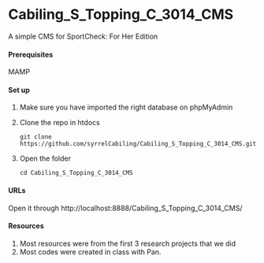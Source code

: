 # Cabiling_S_Topping_C_3014_CMS
A simple CMS for SportCheck: For Her Edition

#### Prerequisites
MAMP

#### Set up
1. Make sure you have imported the right database on phpMyAdmin

2. Clone the repo in htdocs
   ```
   git clone https://github.com/syrrelCabiling/Cabiling_S_Topping_C_3014_CMS.git
   ```
3. Open the folder
   ```
   cd Cabiling_S_Topping_C_3014_CMS
   ```

#### URLs
Open it through http://localhost:8888/Cabiling_S_Topping_C_3014_CMS/

#### Resources
1. Most resources were from the first 3 research projects that we did
2. Most codes were created in class with Pan.
